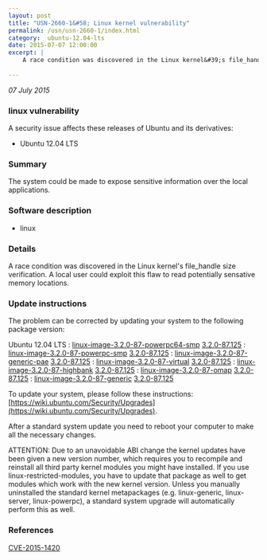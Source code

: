 ```yaml
---
layout: post
title: "USN-2660-1&#58; Linux kernel vulnerability"
permalink: /usn/usn-2660-1/index.html
category:  ubuntu-12.04-lts
date: 2015-07-07 12:00:00
excerpt: |
    A race condition was discovered in the Linux kernel&#39;s file_handle size verification. A local user could exploit this flaw to read potentially sensative memory locations. 
    
--- 
```

 
 

*07 July 2015*

### linux vulnerability

A security issue affects these releases of Ubuntu and its derivatives:

* Ubuntu 12.04 LTS

### Summary

The system could be made to expose sensitive information over the local applications.

### Software description

* linux 

### Details

A race condition was discovered in the Linux kernel&#39;s file_handle size verification. A local user could exploit this flaw to read potentially sensative memory locations. 

### Update instructions

The problem can be corrected by updating your system to the following package version:

Ubuntu 12.04 LTS
 : [linux-image-3.2.0-87-powerpc64-smp](https://launchpad.net/ubuntu/+source/linux) <span> [3.2.0-87.125](https://launchpad.net/ubuntu/+source/linux/3.2.0-87.125) </span> 
 : [linux-image-3.2.0-87-powerpc-smp](https://launchpad.net/ubuntu/+source/linux) <span> [3.2.0-87.125](https://launchpad.net/ubuntu/+source/linux/3.2.0-87.125) </span> 
 : [linux-image-3.2.0-87-generic-pae](https://launchpad.net/ubuntu/+source/linux) <span> [3.2.0-87.125](https://launchpad.net/ubuntu/+source/linux/3.2.0-87.125) </span> 
 : [linux-image-3.2.0-87-virtual](https://launchpad.net/ubuntu/+source/linux) <span> [3.2.0-87.125](https://launchpad.net/ubuntu/+source/linux/3.2.0-87.125) </span> 
 : [linux-image-3.2.0-87-highbank](https://launchpad.net/ubuntu/+source/linux) <span> [3.2.0-87.125](https://launchpad.net/ubuntu/+source/linux/3.2.0-87.125) </span> 
 : [linux-image-3.2.0-87-omap](https://launchpad.net/ubuntu/+source/linux) <span> [3.2.0-87.125](https://launchpad.net/ubuntu/+source/linux/3.2.0-87.125) </span> 
 : [linux-image-3.2.0-87-generic](https://launchpad.net/ubuntu/+source/linux) <span> [3.2.0-87.125](https://launchpad.net/ubuntu/+source/linux/3.2.0-87.125) </span> 

To update your system, please follow these instructions: [https://wiki.ubuntu.com/Security/Upgrades](https://wiki.ubuntu.com/Security/Upgrades).

After a standard system update you need to reboot your computer to make all the necessary changes.

ATTENTION: Due to an unavoidable ABI change the kernel updates have been given a new version number, which requires you to recompile and reinstall all third party kernel modules you might have installed. If you use linux-restricted-modules, you have to update that package as well to get modules which work with the new kernel version. Unless you manually uninstalled the standard kernel metapackages (e.g. linux-generic, linux-server, linux-powerpc), a standard system upgrade will automatically perform this as well. 

### References

 
 [CVE-2015-1420](http://people.ubuntu.com/~ubuntu-security/cve/CVE-2015-1420)
 

